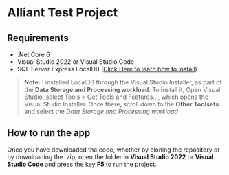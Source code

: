 # Alliant Test Project

## Requirements
- .Net Core 6 
- Visual Studio 2022 or Visual Studio Code
- SQL Server Express LocalDB ([Click Here to learn how to install](https://learn.microsoft.com/en-us/sql/database-engine/configure-windows/sql-server-express-localdb?view=sql-server-ver16))
> **Note:** I installed LocalDB through the Visual Studio Installer, as part of the **Data Storage and Processing workload**. To Install it, Open Visual Studio, select Tools > Get Tools and Features..., which opens the Visual Studio Installer. Once there, scroll down to the **Other Toolsets** and select the *Data Storage and Processing workload*


## How to run the app
Once you have downloaded the code, whether by cloning the repository or by downloading the .zip, open the folder in **Visual Studio 2022** or **Visual Studio Code** and press the key **F5** to run the project.
